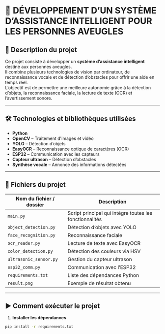 # 🦯 DÉVELOPPEMENT D’UN SYSTÈME D’ASSISTANCE INTELLIGENT POUR LES PERSONNES AVEUGLES

## 📌 Description du projet
Ce projet consiste à développer un **système d’assistance intelligent** destiné aux personnes aveugles.  
Il combine plusieurs technologies de vision par ordinateur, de reconnaissance vocale et de détection d’obstacles pour offrir une aide en temps réel.  
L’objectif est de permettre une meilleure autonomie grâce à la détection d’objets, la reconnaissance faciale, la lecture de texte (OCR) et l’avertissement sonore.

---

## 🛠 Technologies et bibliothèques utilisées
- **Python**  
- **OpenCV** – Traitement d'images et vidéo  
- **YOLO** – Détection d’objets  
- **EasyOCR** – Reconnaissance optique de caractères (OCR)  
- **ESP32** – Communication avec les capteurs  
- **Capteur ultrason** – Détection d’obstacles  
- **Synthèse vocale** – Annonce des informations détectées

---

## 📂 Fichiers du projet

| Nom du fichier / dossier      | Description |
|------------------------------|-------------|
| `main.py`                    | Script principal qui intègre toutes les fonctionnalités |
| `object_detection.py`        | Détection d’objets avec YOLO |
| `face_recognition.py`        | Reconnaissance faciale |
| `ocr_reader.py`              | Lecture de texte avec EasyOCR |
| `color_detection.py`         | Détection des couleurs via HSV |
| `ultrasonic_sensor.py`       | Gestion du capteur ultrason |
| `esp32_comm.py`              | Communication avec l’ESP32 |
| `requirements.txt`           | Liste des dépendances Python |
| `result.png`                 | Exemple de résultat obtenu |

---

## ▶️ Comment exécuter le projet

1. **Installer les dépendances**
```bash
pip install -r requirements.txt
